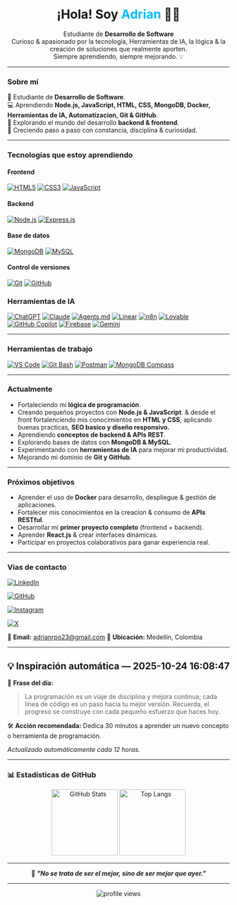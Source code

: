 
<!-- Encabezado principal -->
<h1 align="center">¡Hola! Soy <span style="color:#00bfff;">Adrian</span> 👨‍💻</h1>

<p align="center">
  Estudiante de <strong>Desarrollo de Software</strong><br>
  Curioso & apasionado por la tecnología, Herramientas de IA, la lógica & la creación de soluciones que realmente aporten. <br>
  Siempre aprendiendo, siempre mejorando. 💡
</p>

---

### Sobre mí  

:pencil: Estudiante de **Desarrollo de Software**.  
:computer: Aprendiendo **Node.js, JavaScript, HTML, CSS, MongoDB, Docker, Herramientas de IA, Automatizacion, Git & GitHub**.  
:brain: Explorando el mundo del desarrollo **backend & frontend**.  
:muscle: Creciendo paso a paso con constancia, disciplina & curiosidad.  

---

### Tecnologías que estoy aprendiendo  

#### Frontend

[![HTML5](https://img.shields.io/badge/HTML5-E34F26?style=for-the-badge&logo=html5&logoColor=white)]()
[![CSS3](https://img.shields.io/badge/CSS3-1572B6?style=for-the-badge&logo=css3&logoColor=white)]()
[![JavaScript](https://img.shields.io/badge/JavaScript-F7DF1E?style=for-the-badge&logo=javascript&logoColor=black)]()

#### Backend

[![Node.js](https://img.shields.io/badge/Node.js-339933?style=for-the-badge&logo=nodedotjs&logoColor=white)]()
[![Express.js](https://img.shields.io/badge/Express.js-000000?style=for-the-badge&logo=express&logoColor=white)]()

#### Base de datos

[![MongoDB](https://img.shields.io/badge/MongoDB-47A248?style=for-the-badge&logo=mongodb&logoColor=white)]()
[![MySQL](https://img.shields.io/badge/MySQL-4479A1?style=for-the-badge&logo=mysql&logoColor=white)](https://www.mysql.com/)

#### Control de versiones

[![Git](https://img.shields.io/badge/Git-F05032?style=for-the-badge&logo=git&logoColor=white)]()
[![GitHub](https://img.shields.io/badge/GitHub-181717?style=for-the-badge&logo=github&logoColor=white)]()

### Herramientas de IA

[![ChatGPT](https://img.shields.io/badge/ChatGPT-74AA9C?style=for-the-badge&logo=openai&logoColor=white)]()
[![Claude](https://img.shields.io/badge/Claude-111111?style=for-the-badge&logo=anthropic&logoColor=white)]()
[![Agents.md](https://img.shields.io/badge/Agents.md-6C63FF?style=for-the-badge&logo=markdown&logoColor=white)]()
[![Linear](https://img.shields.io/badge/Linear-5E6AD2?style=for-the-badge&logo=linear&logoColor=white)]()
[![n8n](https://img.shields.io/badge/n8n-EA4B8B?style=for-the-badge&logo=n8n&logoColor=white)]()
[![Lovable](https://img.shields.io/badge/Lovable-FF66C4?style=for-the-badge&logo=heart&logoColor=white)]()
[![GitHub Copilot](https://img.shields.io/badge/Copilot-000000?style=for-the-badge&logo=githubcopilot&logoColor=white)]()
[![Firebase](https://img.shields.io/badge/Firebase-FFCA28?style=for-the-badge&logo=firebase&logoColor=black)]()
[![Gemini](https://img.shields.io/badge/Gemini-8E75FF?style=for-the-badge&logo=googlebard&logoColor=white)](https://gemini.google.com/)

---

### Herramientas de trabajo

[![VS Code](https://img.shields.io/badge/VS%20Code-007ACC?style=for-the-badge&logo=visualstudiocode&logoColor=white)]()
[![Git Bash](https://img.shields.io/badge/Git%20Bash-F05032?style=for-the-badge&logo=git&logoColor=white)]()
[![Postman](https://img.shields.io/badge/Postman-FF6C37?style=for-the-badge&logo=postman&logoColor=white)]()
[![MongoDB Compass](https://img.shields.io/badge/MongoDB%20Compass-47A248?style=for-the-badge&logo=mongodb&logoColor=white)]()

---

### Actualmente

- Fortaleciendo mi **lógica de programación**.  
- Creando pequeños proyectos con **Node.js & JavaScript**. & desde el front fortalenciendo mis conocimientos en **HTML y CSS**, aplicando buenas practicas, **SEO basico y diseño responsivo.**
- Aprendiendo **conceptos de backend & APIs REST**.  
- Explorando bases de datos con **MongoDB & MySQL**.
- Experimentando con **herramientas de IA** para mejorar mi productividad.
- Mejorando mi dominio de **Git y GitHub**.  

---

### Próximos objetivos

- Aprender el uso de **Docker** para desarrollo, despliegue & gestión de aplicaciones.
- Fortalecer mis conocimientos en la creacion & consumo de **APIs RESTful**.
- Desarrollar mi **primer proyecto completo** (frontend + backend).  
- Aprender **React.js** & crear interfaces dinámicas.  
- Participar en proyectos colaborativos para ganar experiencia real.  

---

### Vias de contacto

[![LinkedIn](https://img.shields.io/badge/LinkedIn-0A66C2?style=for-the-badge&logo=linkedin&logoColor=white)](https://www.linkedin.com/in/adrian-yesid-restrepo-8b9725382/)

[![GitHub](https://img.shields.io/badge/GitHub-181717?style=for-the-badge&logo=github&logoColor=white)](https://github.com/4DR14N-DEV)

[![Instagram](https://img.shields.io/badge/Instagram-E4405F?style=for-the-badge&logo=instagram&logoColor=white)](https://www.instagram.com/adrianrestrepo14/)

[![X](https://img.shields.io/badge/X-000000?style=for-the-badge&logo=x&logoColor=white)](https://x.com/4DR14N_DEV)

📧 **Email:** <adrianrpo23@gmail.com>
📍 **Ubicación:** Medellín, Colombia

---

<!--START_SECTION:inspiracion-->
## 💡 Inspiración automática — 2025-10-24 16:08:47

💬 **Frase del día:**
> La programación es un viaje de disciplina y mejora continua; cada línea de código es un paso hacia tu mejor versión. Recuerda, el progreso se construye con cada pequeño esfuerzo que haces hoy.

🛠️ **Acción recomendada:** Dedica 30 minutos a aprender un nuevo concepto o herramienta de programación.

_Actualizado automáticamente cada 12 horas._
<!--END_SECTION:inspiracion-->

---

### 📊 Estadísticas de GitHub  

<p align="center">
  <img height="150" src="https://github-readme-stats.vercel.app/api?username=4DR14N-DEV&show_icons=true&theme=tokyonight&hide_border=true" alt="GitHub Stats" />
  <img height="150" src="https://github-readme-stats.vercel.app/api/top-langs/?username=4DR14N-DEV&layout=compact&theme=tokyonight&hide_border=true" alt="Top Langs" />
</p>

---

<p align="center">
  💭 <em><strong>"No se trata de ser el mejor, sino de ser mejor que ayer."</strong></em>  
</p>

---

<p align="center">
  <img src="https://komarev.com/ghpvc/?username=4DR14N-DEV&color=blueviolet&style=flat" alt="profile views" />
</p>
